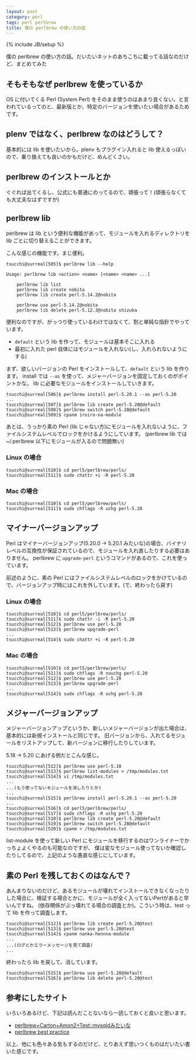 ```yaml
---
layout: post
category: perl
tags: perl perlbrew
title: 僕の perlbrew の使い方の話
---
```

{% include JB/setup %}

僕の perlbrew の使い方の話。だいたいネットのあちこちに載ってる話なのだけど、まとめてみた

## そもそもなぜ perlbrew を使っているか
OS に付いてくる Perl (System Perl) をそのまま使うのはあまり良くない、と言われているってのと、最新版とか、特定のバージョンを使いたい場合があるためです。

## plenv ではなく、perlbrew なのはどうして？
基本的には lib を使いたいから。plenv もプラグイン入れると lib 使えるっぽいので、乗り換えても良いのかもだけど、めんどくさい。


## perlbrew のインストールとか
ぐぐれば出てくるし、公式にも普通にのってるので、頑張って！(頑張らなくても大丈夫なはずですが)

## perlbrew lib
perlbrew は lib という便利な機能があって、モジュールを入れるディレクトリを lib ごとに切り替えることができます。

こんな感じの機能です。まじ便利。

```
tsucchi@surreal[505]$ perlbrew lib --help

Usage: perlbrew lib <action> <name> [<name> <name> ...]

    perlbrew lib list
    perlbrew lib create nobita
    perlbrew lib create perl-5.14.2@nobita

    perlbrew use perl-5.14.2@nobita
    perlbrew lib delete perl-5.12.3@nobita shizuka
```

便利なのですが、がっつり使っているわけではなくて、割と単純な指針でやっています。

+ `default` という lib を作って、モジュールは基本そこに入れる
+ 最初に入れた perl 自体にはモジュールを入れない(し、入れられないようにする)

まず、欲しいバージョンの Perl をインストールして、`default` という lib を作ります。
install では `--as` を使って、メジャーバージョンを固定しておくのがポイントかな。
lib に必要なモジュールをインストールしていきます。

```
tsucchi@surreal[506]$ perlbrew install perl-5.20.1 --as perl-5.20
...
tsucchi@surreal[507]$ perlbrew lib create perl-5.20@default
tsucchi@surreal[508]$ perlbrew switch perl-5.20@default
tsucchi@surreal[509]$ cpanm iroiro-na-module
```

あとは、うっかり素の Perl (lib じゃない方)にモジュールを入れないように、ファイルシステムレベルでロックをかけるようにしています。
(perlbrew lib では ~/.perlbrew 以下にモジュールが入るので問題無い)

### Linux の場合

```
tsucchi@surreal[510]$ cd perl5/perlbrew/perls/
tsucchi@surreal[511]$ sudo chattr +i -R perl-5.20
```

### Mac の場合

```
tsucchi@surreal[510]$ cd perl5/perlbrew/perls/
tsucchi@surreal[511]$ sudo chflags -R uchg perl-5.20
```

## マイナーバージョンアップ
Perl はマイナーバージョンアップ(5.20.0 -> 5.20.1 みたいな)の場合、バイナリレベルの互換性が保証されているので、モジュールを入れ直したりする必要はありません。
perlbrew に `upgrade-perl` というコマンドがあるので、これを使っています。

前述のように、素の Perl にはファイルシステムレベルのロックをかけているので、バージョンアップ時にはこれを外しています。(で、終わったら戻す)

### Linux の場合

```
tsucchi@surreal[510]$ cd perl5/perlbrew/perls/
tsucchi@surreal[511]$ sudo chattr -i -R perl-5.20
tsucchi@surreal[512]$ perlbrew use perl-5.20
tsucchi@surreal[513]$ perlbrew upgrade-perl
...
tsucchi@surreal[514]$ sudo chattr +i -R perl-5.20
```

### Mac の場合

```
tsucchi@surreal[510]$ cd perl5/perlbrew/perls/
tsucchi@surreal[511]$ sudo chflags -R nouchg perl-5.20
tsucchi@surreal[512]$ perlbrew use perl-5.20
tsucchi@surreal[513]$ perlbrew upgrade-perl
...
tsucchi@surreal[514]$ sudo chflags -R uchg perl-5.20
```

## メジャーバージョンアップ
メジャーバージョンアップというか、新しいメジャーバージョンが出た場合は、基本的には新規インストールと同じです。
旧バージョンから、入れてるモジュールをリストアップして、新バージョンに移行したりしています。

5.18 -> 5.20 にあげる例だとこんな感じ。

```
tsucchi@surreal[512]$ perlbrew use perl-5.18
tsucchi@surreal[513]$ perlbrew list-modules > /tmp/modules.txt
tsucchi@surreal[514]$ vi /tmp/modules.txt
...
...(もう使ってないモジュールを消したりとか)
...
tsucchi@surreal[515]$ perlbrew install perl-5.20.1 --as perl-5.20
...
tsucchi@surreal[516]$ cd perl5/perlbrew/perls/
tsucchi@surreal[517]$ sudo chflags -R uchg perl-5.20
tsucchi@surreal[518]$ perlbrew lib create perl-5.20@default
tsucchi@surreal[519]$ perlbrew switch perl-5.20@default
tsucchi@surreal[520]$ cpanm < /tmp/modules.txt
```

list-module を使って新しい Perl にモジュールを移行するのはワンライナーでかっちょよくやるのも可能なのですが、
僕は変なモジュール使ってないか確認したりしてるので、上記のような愚直な感じにしています。

## 素の Perl を残しておくのはなんで？
あんまりないのだけど、あるモジュールが壊れてインストールできなくなったりした場合に、検証する場合とかに、モジュールが全く入ってないPerlがあると早いんですね。
(依存関係がぶっ壊れてる場合の調査とか)。こういう時は、test って lib を作って調査します。

```
tsucchi@surreal[512]$ perlbrew lib create perl-5.20@test
tsucchi@surreal[513]$ perlbrew use perl-5.20@test
tsucchi@surreal[514]$ cpanm nanka-hennna-module
...
...(ログとかエラーメッセージを見て調査)
...
```

終わったら lib を戻して、消しています。

```
tsucchi@surreal[515]$ perlbrew use perl-5.20@default
tsucchi@surreal[516]$ perlbrew lib delete perl-5.20@test
```

## 参考にしたサイト

いろいろあるけど、下記は読んだことないなら一読しておくと良いと思います。

+ [perlbrew+Carton+Amon2+Test::mysqldみたいな](http://blog.riywo.com/2011/12/28/035420)
+ [perlbrew best practice ](http://blog.yappo.jp/yappo/archives/000812.html)


以上、他にも色々ある気もするのだけど、とりあえず思いつくものはだいたい書いた感じです。
